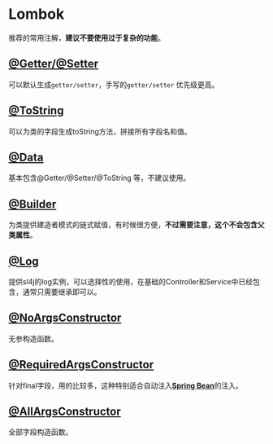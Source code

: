# Lombok

推荐的常用注解，**建议不要使用过于复杂的功能**。

## [@Getter/@Setter](https://projectlombok.org/features/GetterSetter)

可以默认生成`getter/setter`，手写的`getter/setter` 优先级更高。

## [@ToString](https://projectlombok.org/features/ToString)

可以为类的字段生成toString方法，拼接所有字段名和值。

## [@Data](https://projectlombok.org/features/Data)

基本包含@Getter/@Setter/@ToString 等，不建议使用。

## [@Builder](https://projectlombok.org/features/Builder)

为类提供建造者模式的链式赋值，有时候很方便，**不过需要注意，这个不会包含父类属性**。

## [@Log](https://projectlombok.org/features/log)

提供sl4j的log实例，可以选择性的使用，在基础的Controller和Service中已经包含，通常只需要继承即可以。

## [@NoArgsConstructor](https://projectlombok.org/features/constructor)

无参构造函数。

## [@RequiredArgsConstructor](https://projectlombok.org/features/constructor)

针对final字段，用的比较多，这种特别适合自动注入[**Spring Bean**](https://docs.spring.io/spring-boot/docs/2.4.5/reference/htmlsingle/#using-boot-spring-beans-and-dependency-injection)的注入。

## [@AllArgsConstructor](https://projectlombok.org/features/constructor)
全部字段构造函数。